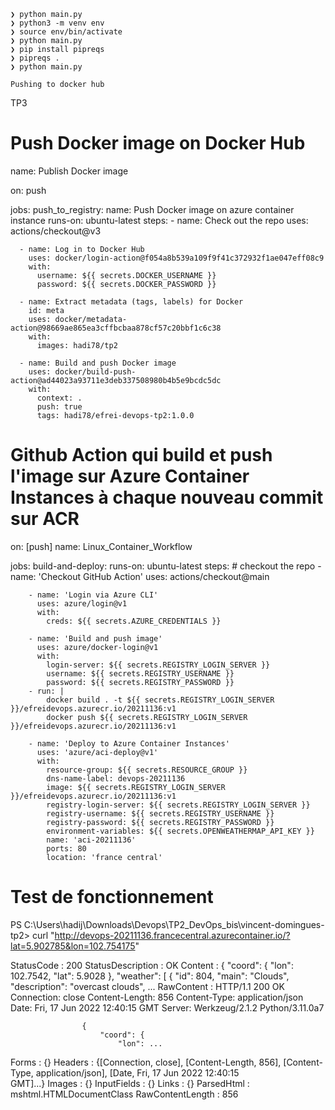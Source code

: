 ```
❯ python main.py
❯ python3 -m venv env
❯ source env/bin/activate
❯ python main.py
❯ pip install pipreqs
❯ pipreqs .
❯ python main.py

Pushing to docker hub

```



TP3 

# Push Docker image on Docker Hub

name: Publish Docker image

on: push

jobs:
  push_to_registry:
    name: Push Docker image on azure container instance
    runs-on: ubuntu-latest
    steps:
      - name: Check out the repo
        uses: actions/checkout@v3
      
      - name: Log in to Docker Hub
        uses: docker/login-action@f054a8b539a109f9f41c372932f1ae047eff08c9
        with:
          username: ${{ secrets.DOCKER_USERNAME }}
          password: ${{ secrets.DOCKER_PASSWORD }}
      
      - name: Extract metadata (tags, labels) for Docker
        id: meta
        uses: docker/metadata-action@98669ae865ea3cffbcbaa878cf57c20bbf1c6c38
        with:
          images: hadi78/tp2
      
      - name: Build and push Docker image
        uses: docker/build-push-action@ad44023a93711e3deb337508980b4b5e9bcdc5dc
        with:
          context: .
          push: true
          tags: hadi78/efrei-devops-tp2:1.0.0
          
          

# Github Action qui build et push l'image sur Azure Container Instances à chaque nouveau commit sur ACR 

on: [push]
name: Linux_Container_Workflow

jobs:
    build-and-deploy:
        runs-on: ubuntu-latest
        steps:
        # checkout the repo
        - name: 'Checkout GitHub Action'
          uses: actions/checkout@main
          
        - name: 'Login via Azure CLI'
          uses: azure/login@v1
          with:
            creds: ${{ secrets.AZURE_CREDENTIALS }}
        
        - name: 'Build and push image'
          uses: azure/docker-login@v1
          with:
            login-server: ${{ secrets.REGISTRY_LOGIN_SERVER }}
            username: ${{ secrets.REGISTRY_USERNAME }}
            password: ${{ secrets.REGISTRY_PASSWORD }}
        - run: |
            docker build . -t ${{ secrets.REGISTRY_LOGIN_SERVER }}/efreidevops.azurecr.io/20211136:v1
            docker push ${{ secrets.REGISTRY_LOGIN_SERVER }}/efreidevops.azurecr.io/20211136:v1

        - name: 'Deploy to Azure Container Instances'
          uses: 'azure/aci-deploy@v1'
          with:
            resource-group: ${{ secrets.RESOURCE_GROUP }}
            dns-name-label: devops-20211136
            image: ${{ secrets.REGISTRY_LOGIN_SERVER }}/efreidevops.azurecr.io/20211136:v1
            registry-login-server: ${{ secrets.REGISTRY_LOGIN_SERVER }}
            registry-username: ${{ secrets.REGISTRY_USERNAME }}
            registry-password: ${{ secrets.REGISTRY_PASSWORD }}
            environment-variables: ${{ secrets.OPENWEATHERMAP_API_KEY }}   
            name: 'aci-20211136'
            ports: 80
            location: 'france central'










 # Test de fonctionnement

PS C:\Users\hadij\Downloads\Devops\TP2_DevOps_bis\vincent-domingues-tp2> curl "http://devops-20211136.francecentral.azurecontainer.io/?lat=5.902785&lon=102.754175"


StatusCode        : 200
StatusDescription : OK
Content           : {
                        "coord": {
                            "lon": 102.7542,
                            "lat": 5.9028
                        },
                        "weather": [
                            {
                                "id": 804,
                                "main": "Clouds",
                                "description": "overcast clouds",
                       ...
RawContent        : HTTP/1.1 200 OK
                    Connection: close
                    Content-Length: 856
                    Content-Type: application/json
                    Date: Fri, 17 Jun 2022 12:40:15 GMT
                    Server: Werkzeug/2.1.2 Python/3.11.0a7

                    {
                        "coord": {
                            "lon": ...
Forms             : {}
Headers           : {[Connection, close], [Content-Length, 856], [Content-Type, application/json], [Date, Fri, 17 Jun 2022 12:40:15      
                    GMT]...}
Images            : {}
InputFields       : {}
Links             : {}
ParsedHtml        : mshtml.HTMLDocumentClass
RawContentLength  : 856


